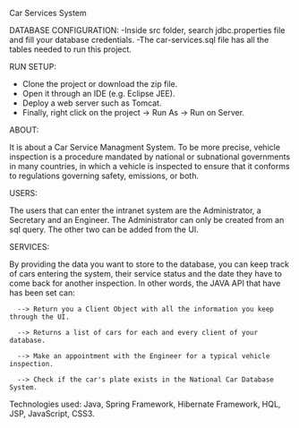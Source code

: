 Car Services System

DATABASE CONFIGURATION:
  -Inside src folder, search jdbc.properties file and fill your database credentials.
  -The car-services.sql file has all the tables needed to run this project.

RUN SETUP:
  - Clone the project or download the zip file.
  - Open it through an IDE (e.g. Eclipse JEE).
  - Deploy a web server such as Tomcat.
  - Finally, right click on the project -> Run As -> Run on Server.
  
ABOUT:

  It is about a Car Service Managment System. To be more precise, vehicle inspection is a procedure mandated by national or subnational     governments in many countries, in which a vehicle is inspected to ensure that it conforms to regulations governing safety, emissions, or   both.

USERS: 

  The users that can enter the intranet system are the Administrator, a Secretary and an Engineer. The Administrator can only be created     from an sql query. The other two can be added from the UI.
  
  
SERVICES:

  By providing the data you want to store to the database, you can keep track of cars entering the system, their service status and the     date they have to come back for another inspection.
  In other words, the JAVA API that have has been set can:
  
      --> Return you a Client Object with all the information you keep through the UI.
      
      --> Returns a list of cars for each and every client of your database.
      
      --> Make an appointment with the Engineer for a typical vehicle inspection.
      
      --> Check if the car's plate exists in the National Car Database System.

Technologies used: Java, Spring Framework, Hibernate Framework, HQL, JSP, JavaScript, CSS3.
